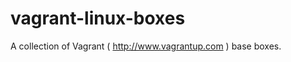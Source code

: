 vagrant-linux-boxes
===================

A collection of Vagrant ( http://www.vagrantup.com ) base boxes.